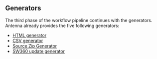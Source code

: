 ## Generators
The third phase of the workflow pipeline continues with the generators.
Antenna already provides the five following generators:

- [HTML generator](./HTML-report-generator-step.html)
- [CSV generator](./csv-generator-step.html)
- [Source Zip Generator](./source-zip-generator-step.html)
- [SW360 update generator](./sw360-update-generator-step.html)
